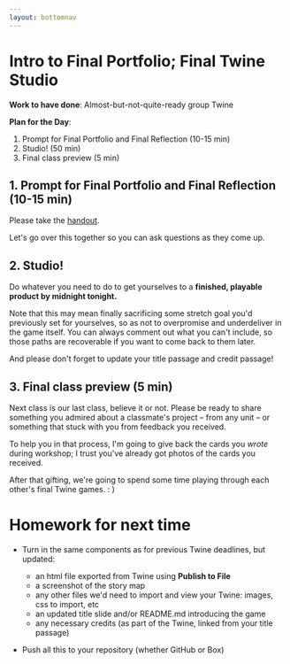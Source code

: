 ```yaml
---
layout: bottomnav
---
```


# Intro to Final Portfolio; Final Twine Studio

**Work to have done**: Almost-but-not-quite-ready group Twine

**Plan for the Day**:

1. Prompt for Final Portfolio and Final Reflection (10-15 min)
2. Studio! (50 min)
3. Final class preview (5 min)

## 1. Prompt for Final Portfolio and Final Reflection (10-15 min)

Please take the [handout]({{site.github.baseurl}}//uploads/handout--final-portfolio-prompt.docx).

Let's go over this together so you can ask questions as they come up.


## 2. Studio!

Do whatever you need to do to get yourselves to a **finished, playable product by midnight tonight.**

Note that this may mean finally sacrificing some stretch goal you'd previously set for yourselves, so as not to overpromise and underdeliver in the game itself. You can always comment out what you can't include, so those paths are recoverable if you want to come back to them later.

And please don't forget to update your title passage and credit passage!

<!-- at 10:25, give 15-minute warning and remind them to make plans based on their schedules if need be -->


## 3. Final class preview (5 min)

Next class is our last class, believe it or not. Please be ready to share something you admired about a classmate's project – from any unit – or something that stuck with you from feedback you received.

To help you in that process, I'm going to give back the cards you _wrote_ during workshop; I trust you've already got photos of the cards you received.

After that gifting, we're going to spend some time playing through each other's final Twine games. : )


# Homework for next time

* Turn in the same components as for previous Twine deadlines, but updated:
  - an html file exported from Twine using **Publish to File**
  - a screenshot of the story map
  - any other files we'd need to import and view your Twine: images, css to import, etc
  - an updated title slide and/or README.md introducing the game
  - any necessary credits (as part of the Twine, linked from your title passage)

* Push all this to your repository (whether GitHub or Box)
